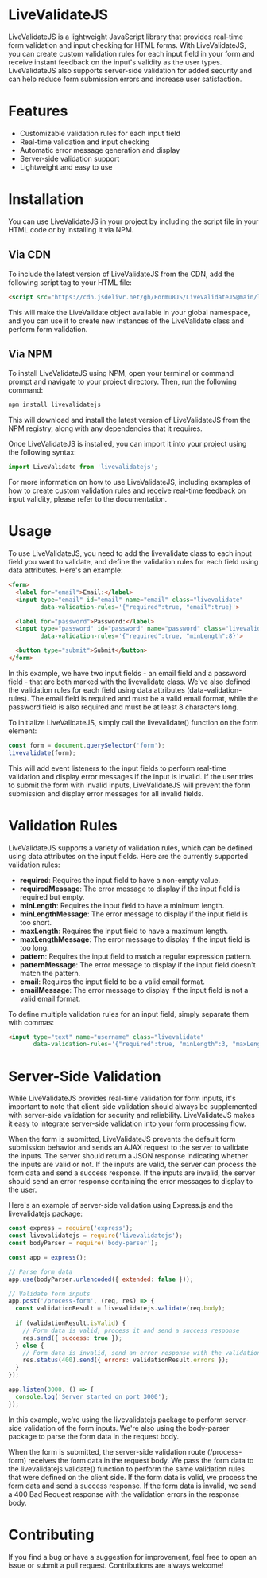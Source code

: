 # LiveValidateJS

LiveValidateJS is a lightweight JavaScript library that provides real-time form validation and input checking for HTML forms. With LiveValidateJS, you can create custom validation rules for each input field in your form and receive instant feedback on the input's validity as the user types. LiveValidateJS also supports server-side validation for added security and can help reduce form submission errors and increase user satisfaction.

# Features

- Customizable validation rules for each input field
- Real-time validation and input checking
- Automatic error message generation and display
- Server-side validation support
- Lightweight and easy to use

# Installation
You can use LiveValidateJS in your project by including the script file in your HTML code or by installing it via NPM.

## Via CDN
To include the latest version of LiveValidateJS from the CDN, add the following script tag to your HTML file:

```html
<script src="https://cdn.jsdelivr.net/gh/Formu8JS/LiveValidateJS@main/livevalidate.js"></script>
```

This will make the LiveValidate object available in your global namespace, and you can use it to create new instances of the LiveValidate class and perform form validation.

## Via NPM
To install LiveValidateJS using NPM, open your terminal or command prompt and navigate to your project directory. Then, run the following command:

```html
npm install livevalidatejs
```

This will download and install the latest version of LiveValidateJS from the NPM registry, along with any dependencies that it requires.

Once LiveValidateJS is installed, you can import it into your project using the following syntax:

```javascript
import LiveValidate from 'livevalidatejs';
```

For more information on how to use LiveValidateJS, including examples of how to create custom validation rules and receive real-time feedback on input validity, please refer to the documentation.


# Usage
To use LiveValidateJS, you need to add the livevalidate class to each input field you want to validate, and define the validation rules for each field using data attributes. Here's an example:

```html
<form>
  <label for="email">Email:</label>
  <input type="email" id="email" name="email" class="livevalidate"
         data-validation-rules='{"required":true, "email":true}'>

  <label for="password">Password:</label>
  <input type="password" id="password" name="password" class="livevalidate"
         data-validation-rules='{"required":true, "minLength":8}'>

  <button type="submit">Submit</button>
</form>
```

In this example, we have two input fields - an email field and a password field - that are both marked with the livevalidate class. We've also defined the validation rules for each field using data attributes (data-validation-rules). The email field is required and must be a valid email format, while the password field is also required and must be at least 8 characters long.

To initialize LiveValidateJS, simply call the livevalidate() function on the form element:

```javascript
const form = document.querySelector('form');
livevalidate(form);
```

This will add event listeners to the input fields to perform real-time validation and display error messages if the input is invalid. If the user tries to submit the form with invalid inputs, LiveValidateJS will prevent the form submission and display error messages for all invalid fields.

# Validation Rules

LiveValidateJS supports a variety of validation rules, which can be defined using data attributes on the input fields. Here are the currently supported validation rules:

- **required**: Requires the input field to have a non-empty value.
- **requiredMessage**: The error message to display if the input field is required but empty.
- **minLength**: Requires the input field to have a minimum length.
- **minLengthMessage**: The error message to display if the input field is too short.
- **maxLength**: Requires the input field to have a maximum length.
- **maxLengthMessage**: The error message to display if the input field is too long.
- **pattern**: Requires the input field to match a regular expression pattern.
- **patternMessage**: The error message to display if the input field doesn't match the pattern.
- **email**: Requires the input field to be a valid email format.
- **emailMessage**: The error message to display if the input field is not a valid email format.

To define multiple validation rules for an input field, simply separate them with commas:

```html
<input type="text" name="username" class="livevalidate"
       data-validation-rules='{"required":true, "minLength":3, "maxLength":20}' />
```

# Server-Side Validation

While LiveValidateJS provides real-time validation for form inputs, it's important to note that client-side validation should always be supplemented with server-side validation for security and reliability. LiveValidateJS makes it easy to integrate server-side validation into your form processing flow.

When the form is submitted, LiveValidateJS prevents the default form submission behavior and sends an AJAX request to the server to validate the inputs. The server should return a JSON response indicating whether the inputs are valid or not. If the inputs are valid, the server can process the form data and send a success response. If the inputs are invalid, the server should send an error response containing the error messages to display to the user.

Here's an example of server-side validation using Express.js and the livevalidatejs package:

```javascript
const express = require('express');
const livevalidatejs = require('livevalidatejs');
const bodyParser = require('body-parser');

const app = express();

// Parse form data
app.use(bodyParser.urlencoded({ extended: false }));

// Validate form inputs
app.post('/process-form', (req, res) => {
  const validationResult = livevalidatejs.validate(req.body);
  
  if (validationResult.isValid) {
    // Form data is valid, process it and send a success response
    res.send({ success: true });
  } else {
    // Form data is invalid, send an error response with the validation errors
    res.status(400).send({ errors: validationResult.errors });
  }
});

app.listen(3000, () => {
  console.log('Server started on port 3000');
});
```

In this example, we're using the livevalidatejs package to perform server-side validation of the form inputs. We're also using the body-parser package to parse the form data in the request body.

When the form is submitted, the server-side validation route (/process-form) receives the form data in the request body. We pass the form data to the livevalidatejs.validate() function to perform the same validation rules that were defined on the client side. If the form data is valid, we process the form data and send a success response. If the form data is invalid, we send a 400 Bad Request response with the validation errors in the response body.

# Contributing
If you find a bug or have a suggestion for improvement, feel free to open an issue or submit a pull request. Contributions are always welcome!

